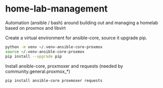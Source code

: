# home-lab-management
Automation (ansible / bash) around building out and managing a homelab based on proxmox and libvirt

Create a virtual environment for ansible-core, source it upgrade pip.

```bash
python -m venv ~/.venv-ansible-core-proxmox
source ~/.venv-ansible-core-proxmox
pip install --upgrade pip
```

Install ansible-core, proxmoxer and requests (needed by community.general.proxmox_*)

```bash
pip install ansible-core proxmoxer requests
```